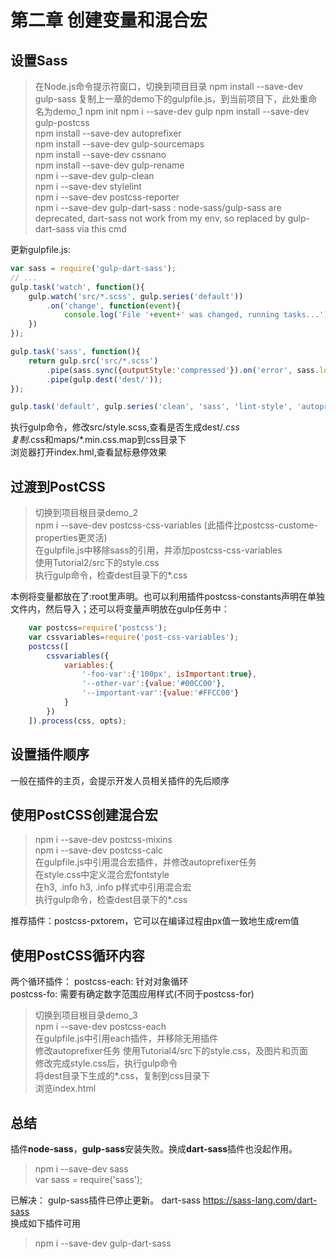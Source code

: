 
# 第二章 创建变量和混合宏

## 设置Sass

> 在Node.js命令提示符窗口，切换到项目目录
> npm install --save-dev gulp-sass
> 复制上一章的demo下的gulpfile.js，到当前项目下，此处重命名为demo_1
> npm init
> npm i --save-dev gulp
   > npm install --save-dev gulp-postcss  
   > npm install --save-dev autoprefixer  
   > npm install --save-dev gulp-sourcemaps  
   > npm install --save-dev cssnano  
   > npm install --save-dev gulp-rename  
   > npm i --save-dev gulp-clean  
   > npm i --save-dev stylelint  
   > npm i --save-dev postcss-reporter  
> npm i --save-dev gulp-dart-sass : node-sass/gulp-sass are deprecated, dart-sass not work from my env, so replaced by gulp-dart-sass via this cmd

更新gulpfile.js:

```javascript
var sass = require('gulp-dart-sass');
// ...
gulp.task('watch', function(){
    gulp.watch('src/*.scss', gulp.series('default'))
        .on('change', function(event){
            console.log('File '+event+' was changed, running tasks...');
    })
});

gulp.task('sass', function(){
    return gulp.src('src/*.scss')
        .pipe(sass.sync({outputStyle:'compressed'}).on('error', sass.logError))
        .pipe(gulp.dest('dest/'));
});

gulp.task('default', gulp.series('clean', 'sass', 'lint-style', 'autoprefixer', 'rename', 'watch'));
```
执行gulp命令，修改src/style.scss,查看是否生成dest/*.css  
复制*.css和maps/*.min.css.map到css目录下  
浏览器打开index.hml,查看鼠标悬停效果  

## 过渡到PostCSS

> 切换到项目根目录demo_2  
> npm i --save-dev postcss-css-variables  (此插件比postcss-custome-properties更灵活)  
> 在gulpfile.js中移除sass的引用，并添加postcss-css-variables  
> 使用Tutorial2/src下的style.css  
> 执行gulp命令，检查dest目录下的*.css  

本例将变量都放在了:root里声明。也可以利用插件postcss-constants声明在单独文件内，然后导入；还可以将变量声明放在gulp任务中：

```javascript
    var postcss=require('postcss');
    var cssvariables=require('post-css-variables');
    postcss([
        cssvariables({
            variables:{
                '-foo-var':{'100px', isImportant:true},
                '--other-var':{value:'#00CC00'},
                '--important-var':{value:'#FFCC00'}
            }
        })
    ]).process(css, opts);
```

## 设置插件顺序

一般在插件的主页，会提示开发人员相关插件的先后顺序  

## 使用PostCSS创建混合宏

> npm i --save-dev postcss-mixins  
> npm i --save-dev postcss-calc  
> 在gulpfile.js中引用混合宏插件，并修改autoprefixer任务  
> 在style.css中定义混合宏fontstyle  
> 在h3, .info h3, .info p样式中引用混合宏  
> 执行gulp命令，检查dest目录下的*.css  

推荐插件：postcss-pxtorem，它可以在编译过程由px值一致地生成rem值

## 使用PostCSS循环内容

两个循环插件：
postcss-each: 针对对象循环  
postcss-fo: 需要有确定数字范围应用样式(不同于postcss-for)  

> 切换到项目根目录demo_3  
> npm i --save-dev postcss-each  
> 在gulpfile.js中引用each插件，并移除无用插件  
> 修改autoprefixer任务
> 使用Tutorial4/src下的style.css，及图片和页面  
> 修改完成style.css后，执行gulp命令  
> 将dest目录下生成的*.css，复制到css目录下  
> 浏览index.html  

## 总结

插件<b>node-sass</b>，<b>gulp-sass</b>安装失败。换成<b>dart-sass</b>插件也没起作用。
> npm i --save-dev sass  
> var sass = require('sass');  

已解决：
gulp-sass插件已停止更新。
dart-sass <https://sass-lang.com/dart-sass>  
换成如下插件可用  
> npm i --save-dev gulp-dart-sass
